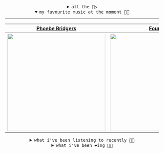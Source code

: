 <details>

<summary align="center"><samp>all the 🥚s</samp></summary>
<hr />

<a href="https://github.com/bitttttten"><img src="https://avatars2.githubusercontent.com/u/19930241?s=90&u=2aef7cbf4a59d361894145c97676391ec46fea4d&v=4" width="30" height="30" /><a href="https://github.com/pvinis"><img src="https://avatars0.githubusercontent.com/u/100233?s=90&v=4" width="30" height="30" />

<samp><a href="https://github.com/bitttttten/bitttttten/issues/1">become an 🥚</a></samp>

</details>

<details open>

<summary align="center"><samp>my favourite music at the moment 🎵🎶</samp></summary>
<hr />

<!-- toc -->

| [Phoebe Bridgers](https://open.spotify.com/artist/1r1uxoy19fzMxunt3ONAkG)                                                                                        | [Four Tet](https://open.spotify.com/artist/7Eu1txygG6nJttLHbZdQOh)                                                                                               | [Céu](https://open.spotify.com/artist/2eFVsaX3yHLPeWpiqvmeFn)                                                                                                    | [Rival Consoles](https://open.spotify.com/artist/05lIUgmmsmTX2N9dCKc8rC)                                                                                         |
| ---------------------------------------------------------------------------------------------------------------------------------------------------------------- | ---------------------------------------------------------------------------------------------------------------------------------------------------------------- | ---------------------------------------------------------------------------------------------------------------------------------------------------------------- | ---------------------------------------------------------------------------------------------------------------------------------------------------------------- |
| [<img src="https://i.scdn.co/image/1c90d650ee787a51e18e475584b595c9234eac48" width="320" height="auto">](https://open.spotify.com/artist/1r1uxoy19fzMxunt3ONAkG) | [<img src="https://i.scdn.co/image/f96458025a0640bf1d3c8f764a42ec21d4db1eae" width="320" height="auto">](https://open.spotify.com/artist/7Eu1txygG6nJttLHbZdQOh) | [<img src="https://i.scdn.co/image/a15cbc34c02028e2b6e15efba34e5ed1de1827b4" width="320" height="auto">](https://open.spotify.com/artist/2eFVsaX3yHLPeWpiqvmeFn) | [<img src="https://i.scdn.co/image/51c4fddae4b0819ffd45446e3ecda317cf99c105" width="320" height="auto">](https://open.spotify.com/artist/05lIUgmmsmTX2N9dCKc8rC) |

<!-- tocstop -->

</details>

<details>

<summary align="center"><samp>what i've been listening to recently 🎵🎶</samp></summary>
<hr />

<!-- toc -->

| [Shirim<br />Melody's Echo Chamber](https://open.spotify.com/track/1c2LdNIFXH6jQvpi5qq8sQ)                                                                      | [Augmntr<br />The Galactic Effect](https://open.spotify.com/track/5P1cxoA9IiAbKCU2UgAa3k)                                                                       | [Golden<br />Glass Vaults](https://open.spotify.com/track/6xdkKHsZSbkcfd9XUjO5ab)                                                                               | [Can't Stay Awake<br />Cloud Nothings](https://open.spotify.com/track/56VTxu2DjpZqpeFqCTXgnQ)                                                                   |
| --------------------------------------------------------------------------------------------------------------------------------------------------------------- | --------------------------------------------------------------------------------------------------------------------------------------------------------------- | --------------------------------------------------------------------------------------------------------------------------------------------------------------- | --------------------------------------------------------------------------------------------------------------------------------------------------------------- |
| [<img src="https://i.scdn.co/image/754ffdd21fdba4cf73157f813139483c80ddf76b" width="320" height="auto">](https://open.spotify.com/track/1c2LdNIFXH6jQvpi5qq8sQ) | [<img src="https://i.scdn.co/image/bb16e7e8e374cd9ef3c656492254706ab20ce197" width="320" height="auto">](https://open.spotify.com/track/5P1cxoA9IiAbKCU2UgAa3k) | [<img src="https://i.scdn.co/image/bdae0832af9fe6dcdd47db32ed0437e33de86d0c" width="320" height="auto">](https://open.spotify.com/track/6xdkKHsZSbkcfd9XUjO5ab) | [<img src="https://i.scdn.co/image/9be19eae00041e3428ba904cbcf43c4251b675cb" width="320" height="auto">](https://open.spotify.com/track/56VTxu2DjpZqpeFqCTXgnQ) |

<!-- tocstop -->

</details>

<details>

<summary align="center"><samp>what i've been ❤️ing 🎵🎶</samp></summary>
<hr />

<!-- toc -->

| [Sleep Apnea<br />Beach Fossils](https://open.spotify.com/album/5azIxtaUJfDBczJd9o6l7p)                                                                         | [Truth Is Light<br />Joe Goddard](https://open.spotify.com/album/3IbY6WzMWrPx7ZnqMfEkd6)                                                                        | [Hum<br />Adult Jazz](https://open.spotify.com/album/1HZrdVgSZaffGoAJyn6v94)                                                                                    | [Angels<br />Dark Sky](https://open.spotify.com/album/0VN8KeolDU9D7Iv1ivEYvV)                                                                                   |
| --------------------------------------------------------------------------------------------------------------------------------------------------------------- | --------------------------------------------------------------------------------------------------------------------------------------------------------------- | --------------------------------------------------------------------------------------------------------------------------------------------------------------- | --------------------------------------------------------------------------------------------------------------------------------------------------------------- |
| [<img src="https://i.scdn.co/image/ab67616d0000b273930d619f6011fa6099e080e8" width="320" height="auto">](https://open.spotify.com/album/5azIxtaUJfDBczJd9o6l7p) | [<img src="https://i.scdn.co/image/ab67616d0000b2730fe5424254ffbaba05e92479" width="320" height="auto">](https://open.spotify.com/album/3IbY6WzMWrPx7ZnqMfEkd6) | [<img src="https://i.scdn.co/image/ab67616d0000b2734dc92c5a481a4e3bd97b95eb" width="320" height="auto">](https://open.spotify.com/album/1HZrdVgSZaffGoAJyn6v94) | [<img src="https://i.scdn.co/image/ab67616d0000b273ed5b11c1a9c59eed8d73c144" width="320" height="auto">](https://open.spotify.com/album/0VN8KeolDU9D7Iv1ivEYvV) |

<!-- tocstop -->

</details>
